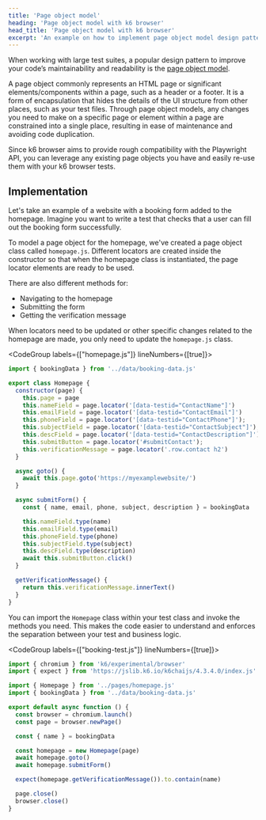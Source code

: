 ```yaml
---
title: 'Page object model'
heading: 'Page object model with k6 browser'
head_title: 'Page object model with k6 browser'
excerpt: 'An example on how to implement page object model design pattern with k6 browser'
---
```


When working with large test suites, a popular design pattern to improve your code’s maintainability and readability is the [page object model](https://martinfowler.com/bliki/PageObject.html).

A page object commonly represents an HTML page or significant elements/components within a page, such as a header or a footer. It is a form of encapsulation that hides the details of the UI structure from other places, such as your test files. Through page object models, any changes you need to make on a specific page or element within a page are constrained into a single place, resulting in ease of maintenance and avoiding code duplication.

Since k6 browser aims to provide rough compatibility with the Playwright API, you can leverage any existing page objects you have and easily re-use them with your k6 browser tests. 

## Implementation

Let's take an example of a website with a booking form added to the homepage. Imagine you want to write a test that checks that a user can fill out the booking form successfully.

To model a page object for the homepage, we've created a page object class called `homepage.js`. Different locators are created inside the constructor so that when the homepage class is instantiated, the page locator elements are ready to be used.

There are also different methods for:
- Navigating to the homepage
- Submitting the form
- Getting the verification message

When locators need to be updated or other specific changes related to the homepage are made, you only need to update the `homepage.js` class.

<CodeGroup labels={["homepage.js"]} lineNumbers={[true]}>

```javascript
import { bookingData } from '../data/booking-data.js'

export class Homepage {
  constructor(page) {
    this.page = page
    this.nameField = page.locator('[data-testid="ContactName"]')
    this.emailField = page.locator('[data-testid="ContactEmail"]')
    this.phoneField = page.locator('[data-testid="ContactPhone"]');
    this.subjectField = page.locator('[data-testid="ContactSubject"]');
    this.descField = page.locator('[data-testid="ContactDescription"]');
    this.submitButton = page.locator('#submitContact');
    this.verificationMessage = page.locator('.row.contact h2')
  }

  async goto() {
    await this.page.goto('https://myexamplewebsite/')
  }

  async submitForm() {
    const { name, email, phone, subject, description } = bookingData

    this.nameField.type(name)
    this.emailField.type(email)
    this.phoneField.type(phone)
    this.subjectField.type(subject)
    this.descField.type(description)
    await this.submitButton.click()
  }

  getVerificationMessage() {
    return this.verificationMessage.innerText()
  }
}
```

</CodeGroup>

You can import the `Homepage` class within your test class and invoke the methods you need. This makes the code easier to understand and enforces the separation between your test and business logic.

<CodeGroup labels={["booking-test.js"]} lineNumbers={[true]}>

```javascript
import { chromium } from 'k6/experimental/browser'
import { expect } from 'https://jslib.k6.io/k6chaijs/4.3.4.0/index.js'

import { Homepage } from '../pages/homepage.js'
import { bookingData } from '../data/booking-data.js'

export default async function () {
  const browser = chromium.launch()
  const page = browser.newPage()

  const { name } = bookingData

  const homepage = new Homepage(page)
  await homepage.goto()
  await homepage.submitForm()

  expect(homepage.getVerificationMessage()).to.contain(name)

  page.close()
  browser.close()
}
```

</CodeGroup>